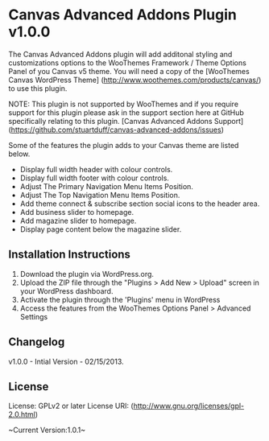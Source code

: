 # Canvas Advanced Addons Plugin v1.0.0 #

The Canvas Advanced Addons plugin will add additonal styling and customizations options to the WooThemes Framework / Theme Options Panel of you Canvas v5 theme. You will need a copy of the [WooThemes Canvas WordPress Theme] (http://www.woothemes.com/products/canvas/) to use this plugin.

NOTE: This plugin is not supported by WooThemes and if you require support for this plugin please ask in the support section here at GitHub specifically relating to this plugin. [Canvas Advanced Addons Support] (https://github.com/stuartduff/canvas-advanced-addons/issues)

Some of the features the plugin adds to your Canvas theme are listed below.

* Display full width header with colour controls.
* Display full width footer with colour controls.
* Adjust The Primary Navigation Menu Items Position.
* Adjust The Top Navigation Menu Items Position.
* Add theme connect & subscribe section social icons to the header area.
* Add business slider to homepage.
* Add magazine slider to homepage.
* Display page content below the magazine slider.


## Installation Instructions ##

1. Download the plugin via WordPress.org.
2. Upload the ZIP file through the "Plugins > Add New > Upload" screen in your WordPress dashboard.
3. Activate the plugin through the 'Plugins' menu in WordPress
4. Access the features from the WooThemes Options Panel > Advanced Settings

## Changelog ##

v1.0.0 - Intial Version - 02/15/2013.

## License ##

License: GPLv2 or later
License URI: (http://www.gnu.org/licenses/gpl-2.0.html)

~Current Version:1.0.1~
